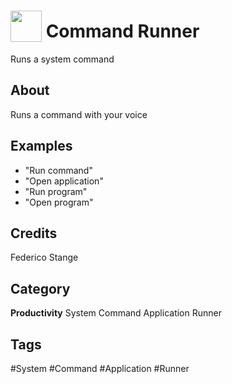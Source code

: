 # <img src="https://raw.githack.com/FortAwesome/Font-Awesome/master/svgs/solid/envelope.svg" card_color="#FF0000" width="50" height="50" style="vertical-align:bottom"/> Command Runner
Runs a system command

## About
Runs a command with your voice

## Examples
* "Run command"
* "Open application"
* "Run program"
* "Open program"

## Credits
Federico Stange

## Category
**Productivity**
System
Command
Application
Runner

## Tags
#System
#Command
#Application
#Runner

